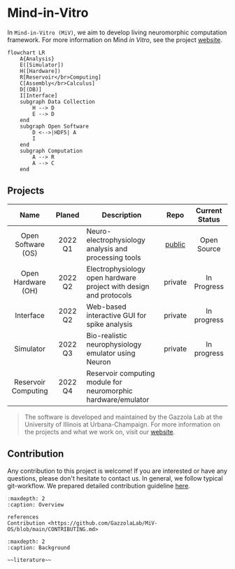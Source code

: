 # Mind-in-Vitro

In `Mind-in-Vitro (MiV)`, we aim to develop living neuromorphic computation framework.
For more information on Mind *in Vitro*, see the project [website](https://mindinvitro.illinois.edu).

```mermaid
flowchart LR
    A{Analysis}
    E([Simulator])
    H([Hardware])
    R[Reservoir</br>Computing]
    C[Assembly</br>Calculus]
    D[(DB)]
    I[Interface]
    subgraph Data Collection
        H --> D
        E --> D
    end
    subgraph Open Software
        D <-->|HDF5| A
        I
    end
    subgraph Computation
        A --> R
        A --> C
    end
```

## Projects

|        Name         | Planed  | Description                                                       |                      Repo                      | Current Status |
| :-----------------: | :-----: | ----------------------------------------------------------------- | :--------------------------------------------: | :------------: |
| Open Software (OS)  | 2022 Q1 | Neuro-electrophysiology analysis and processing tools             | [public](https://github.com/GazzolaLab/MiV-OS) |  Open Source   |
| Open Hardware (OH)  | 2022 Q2 | Electrophysiology open hardware project with design and protocols |                    private                     |  In Progress   |
|      Interface      | 2022 Q2 | Web-based interactive GUI for spike analysis                      |                    private                     |  In progress   |
|      Simulator      | 2022 Q3 | Bio-realistic neurophysiology emulator using Neuron               |                    private                     |  In progress   |
| Reservoir Computing | 2022 Q4 | Reservoir computing module for neuromorphic hardware/emulator     |                                                |                |

> The software is developed and maintained by the Gazzola Lab at the University of Illinois at Urbana-Champaign. For more information on the projects and what we work on, visit our [website](https://mattia-lab.com).

## Contribution

Any contribution to this project is welcome! If you are interested or have any questions, please don't hesitate to contact us.
In general, we follow typical git-workflow. We prepared detailed contribution guideline [here](https://github.com/GazzolaLab/MiV-OS/blob/main/CONTRIBUTING.md).

```{toctree}
:maxdepth: 2
:caption: Overview

references
Contribution <https://github.com/GazzolaLab/MiV-OS/blob/main/CONTRIBUTING.md>
```

```{toctree}
:maxdepth: 2
:caption: Background

~~literature~~
```